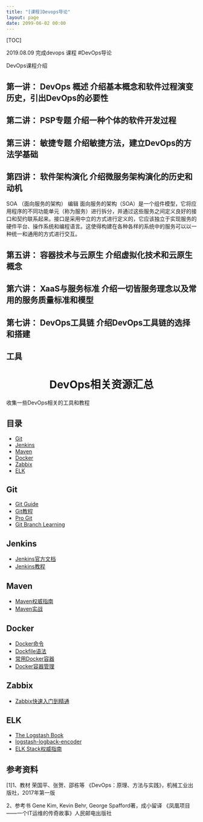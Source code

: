 ```yaml
---
title: "[课程]Devops导论"
layout: page
date: 2099-06-02 00:00
---
```



[TOC]

2019.08.09 完成devops 课程
#DevOps导论

DevOps课程介绍

## 第一讲： DevOps 概述 介绍基本概念和软件过程演变历史，引出DevOps的必要性

## 第二讲： PSP专题 介绍一种个体的软件开发过程

## 第三讲： 敏捷专题 介绍敏捷方法，建立DevOps的方法学基础

## 第四讲： 软件架构演化 介绍微服务架构演化的历史和动机

SOA （面向服务的架构） 编辑
面向服务的架构（SOA）是一个组件模型，它将应用程序的不同功能单元（称为服务）进行拆分，并通过这些服务之间定义良好的接口和契约联系起来。接口是采用中立的方式进行定义的，它应该独立于实现服务的硬件平台、操作系统和编程语言。这使得构建在各种各样的系统中的服务可以以一种统一和通用的方式进行交互。


## 第五讲： 容器技术与云原生  介绍虚拟化技术和云原生概念

## 第六讲： XaaS与服务标准  介绍一切皆服务理念以及常用的服务质量标准和模型

## 第七讲： DevOps工具链  介绍DevOps工具链的选择和搭建



## 工具


<h1 align="center">DevOps相关资源汇总</h1>

收集一些DevOps相关的工具和教程

## 目录

- [Git](#Git)
- [Jenkins](#Jenkins)
- [Maven](#Maven)
- [Docker](#Docker)
- [Zabbix](#Zabbix)
- [ELK](#ELK)

## Git

- [Git Guide](http://www.bootcss.com/p/git-guide/)
- [Git教程](https://www.liaoxuefeng.com/wiki/0013739516305929606dd18361248578c67b8067c8c017b000/)
- [Pro Git](https://progit.bootcss.com/)
- [Git Branch Learning](https://github.com/pcottle/learnGitBranching)

## Jenkins

- [Jenkins官方文档](https://www.w3cschool.cn/jenkins/)
- [Jenkins教程](https://www.yiibai.com/jenkins/)

## Maven

- [Maven权威指南](https://book.huihoo.com/maven-the-definitive-guide/index.html)
- [Maven实战](https://book.douban.com/subject/5345682/)

## Docker

- [Docker命令](https://github.com/gooree/awesome-devops/blob/master/docker/docker%E5%91%BD%E4%BB%A4.md)
- [Dockfile语法](https://github.com/gooree/awesome-devops/blob/master/docker/dockfile%E8%AF%AD%E6%B3%95.md)
- [常用Docker容器](https://github.com/gooree/awesome-devops/blob/master/docker/%E5%B8%B8%E7%94%A8%E5%AE%B9%E5%99%A8.md)
- [Docker容器管理](https://github.com/gooree/awesome-devops/blob/master/docker/docker%E7%AE%A1%E7%90%86.md)

## Zabbix

- [Zabbix快速入门到精通](https://www.linuxidc.com/Linux/2017-05/143776.htm)

## ELK

- [The Logstash Book](https://legacy.gitbook.com/book/dnnis/forklogstash/details)
- [logstash-logback-encoder](https://github.com/logstash/logstash-logback-encoder/blob/master/README.md)
- [ELK Stack权威指南](https://book.douban.com/subject/26651203/)

## 参考资料
[1]1、教材  荣国平、张贺、邵栋等  《DevOps：原理、方法与实践》，机械工业出版社，2017年第一版

2、参考书  Gene Kim, Kevin Behr, George Spafford著，成小留译 《凤凰项目 ——一个IT运维的传奇故事》人民邮电出版社
